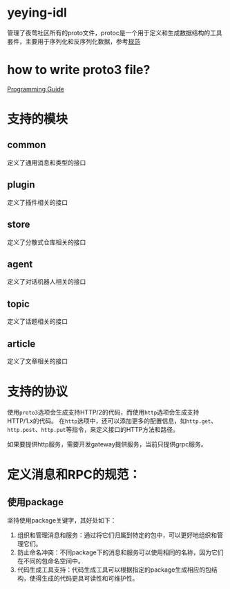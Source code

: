 # yeying-idl
管理了夜莺社区所有的proto文件，protoc是一个用于定义和生成数据结构的工具套件，主要用于序列化和反序列化数据，参考[规范](https://protobuf.dev/programming-guides/style/)

# how to write proto3 file?
[Programming Guide](https://protobuf.com.cn/support/version-support/)

# 支持的模块
## common
定义了通用消息和类型的接口

## plugin
定义了插件相关的接口

## store
定义了分散式仓库相关的接口

## agent
定义了对话机器人相关的接口

## topic
定义了话题相关的接口

## article
定义了文章相关的接口

# 支持的协议
使用`proto3`选项会生成支持HTTP/2的代码，而使用`http`选项会生成支持HTTP/1.x的代码。 在`http`选项中，还可以添加更多的配置信息，如`http.get`、
`http.post`、`http.put`等指令，来定义接口的HTTP方法和路径。

如果要提供http服务，需要开发gateway提供服务，当前只提供grpc服务。

# 定义消息和RPC的规范：
## 使用package
坚持使用package关键字，其好处如下：
1. 组织和管理消息和服务：通过将它们归属到特定的包中，可以更好地组织和管理它们。
2. 防止命名冲突：不同package下的消息和服务可以使用相同的名称，因为它们在不同的包命名空间中。
3. 代码生成工具支持：代码生成工具可以根据指定的package生成相应的包结构，使得生成的代码更具可读性和可维护性。

